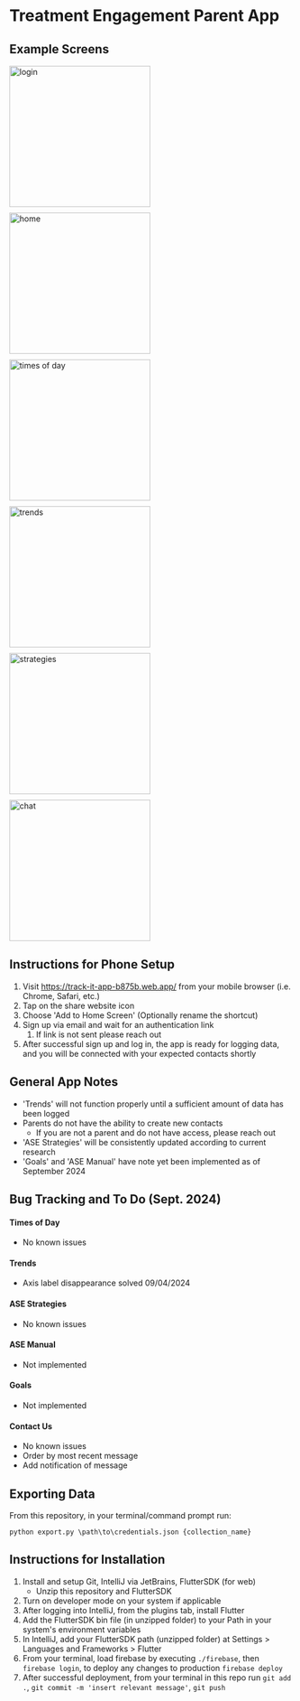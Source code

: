 # Treatment Engagement Parent App

## Example Screens

<div style="display: flex; flex-wrap: wrap; gap: 10px;">
    <img src="lib/images/IMG_4655.PNG" alt="login" width="250"/>
    <img src="lib/images/IMG_4656.PNG" alt="home" width="250"/>
    <img src="lib/images/IMG_4650.PNG" alt="times of day" width="250"/>
    <img src="lib/images/IMG_4649.PNG" alt="trends" width="250"/>
    <img src="lib/images/IMG_4651.PNG" alt="strategies" width="250"/>
    <img src="lib/images/IMG_4652.PNG" alt="chat" width="250"/>
</div>

## Instructions for Phone Setup
1. Visit https://track-it-app-b875b.web.app/ from your mobile browser (i.e. Chrome, Safari, etc.)
2. Tap on the share website icon
3. Choose 'Add to Home Screen' (Optionally rename the shortcut)
4. Sign up via email and wait for an authentication link
   1. If link is not sent please reach out
5. After successful sign up and log in, the app is ready for logging data, and you will be connected with your expected contacts shortly

## General App Notes
- 'Trends' will not function properly until a sufficient amount of data has been logged
- Parents do not have the ability to create new contacts
  - If you are not a parent and do not have access, please reach out
- 'ASE Strategies' will be consistently updated according to current research
- 'Goals' and 'ASE Manual' have note yet been implemented as of September 2024

## Bug Tracking and To Do (Sept. 2024)

#### Times of Day

- No known issues

#### Trends

- Axis label disappearance solved 09/04/2024

#### ASE Strategies

- No known issues

#### ASE Manual

- Not implemented

#### Goals

- Not implemented

#### Contact Us

- No known issues
- Order by most recent message
- Add notification of message

## Exporting Data

From this repository, in your terminal/command prompt run:

`python export.py \path\to\credentials.json {collection_name}`

## Instructions for Installation

1. Install and setup Git, IntelliJ via JetBrains, FlutterSDK (for web)
    - Unzip this repository and FlutterSDK
2. Turn on developer mode on your system if applicable
3. After logging into IntelliJ, from the plugins tab, install Flutter
4. Add the FlutterSDK bin file (in unzipped folder) to your Path in your system's environment variables
5. In IntelliJ, add your FlutterSDK path (unzipped folder) at Settings > Languages and Frameworks > Flutter
6. From your terminal, load firebase by executing `./firebase`, then `firebase login`, to deploy any changes to production `firebase deploy`
7. After successful deployment, from your terminal in this repo run `git add .`, `git commit -m 'insert relevant message'`, `git push`